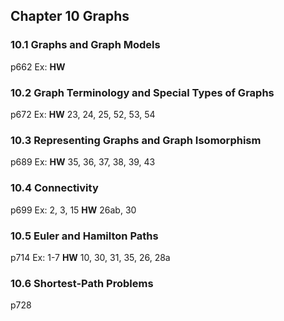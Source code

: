 ## Chapter 10 Graphs

### 10.1 Graphs and Graph Models
p662
Ex:
**HW**

### 10.2 Graph Terminology and Special Types of Graphs
p672
Ex:
**HW** 23, 24, 25, 52, 53, 54

### 10.3 Representing Graphs and Graph Isomorphism
p689
Ex:
**HW** 35, 36, 37, 38, 39, 43

### 10.4 Connectivity
p699
Ex: 2, 3, 15
**HW** 26ab, 30

### 10.5 Euler and Hamilton Paths
p714
Ex: 1-7
**HW** 10, 30, 31, 35, 26, 28a

### 10.6 Shortest-Path Problems
p728
